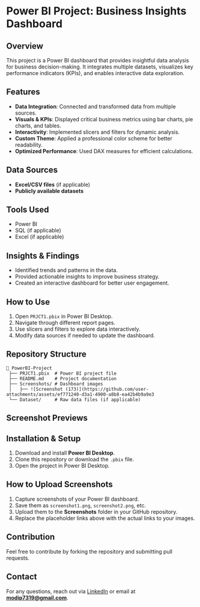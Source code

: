 # Power BI Project: Business Insights Dashboard

## Overview

This project is a Power BI dashboard that provides insightful data analysis for business decision-making. It integrates multiple datasets, visualizes key performance indicators (KPIs), and enables interactive data exploration.

## Features

- **Data Integration**: Connected and transformed data from multiple sources.
- **Visuals & KPIs**: Displayed critical business metrics using bar charts, pie charts, and tables.
- **Interactivity**: Implemented slicers and filters for dynamic analysis.
- **Custom Theme**: Applied a professional color scheme for better readability.
- **Optimized Performance**: Used DAX measures for efficient calculations.

## Data Sources

- **Excel/CSV files** (if applicable)
- **Publicly available datasets**

## Tools Used

- Power BI
- SQL (if applicable)
- Excel (if applicable)

## Insights & Findings

- Identified trends and patterns in the data.
- Provided actionable insights to improve business strategy.
- Created an interactive dashboard for better user engagement.

## How to Use

1. Open `PRJCT1.pbix` in Power BI Desktop.
2. Navigate through different report pages.
3. Use slicers and filters to explore data interactively.
4. Modify data sources if needed to update the dashboard.

## Repository Structure

```
📂 PowerBI-Project
 ├── PRJCT1.pbix  # Power BI project file
 ├── README.md    # Project documentation
 ├── Screenshots/ # Dashboard images
 │   ├── ![Screenshot (173)](https://github.com/user-attachments/assets/ef771240-d3a1-4900-a8b8-ea42b4b9a9e3
 └── Dataset/     # Raw data files (if applicable)
```

## Screenshot Previews





## Installation & Setup

1. Download and install **Power BI Desktop**.
2. Clone this repository or download the `.pbix` file.
3. Open the project in Power BI Desktop.

## How to Upload Screenshots

1. Capture screenshots of your Power BI dashboard.
2. Save them as `screenshot1.png`, `screenshot2.png`, etc.
3. Upload them to the **Screenshots** folder in your GitHub repository.
4. Replace the placeholder links above with the actual links to your images.

## Contribution

Feel free to contribute by forking the repository and submitting pull requests.

## Contact

For any questions, reach out via [LinkedIn](https://www.linkedin.com/) or email at **[modip7319@gmail.com](mailto\:modip7319@gmail.com)**.

##


